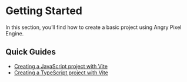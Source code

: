 # Getting Started

In this section, you’ll find how to create a basic project using Angry Pixel Engine.

## Quick Guides

-   [Creating a JavaScript project with Vite](02-00-setup-vite-js.md)
-   [Creating a TypeScript project with Vite](02-01-setup-vite-ts.md)
